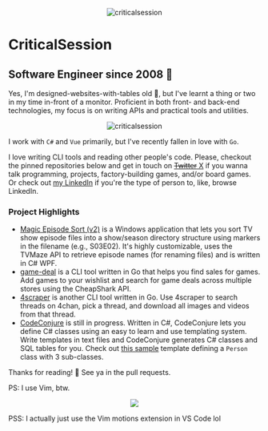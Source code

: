 <p align="Center"><img src="https://github-readme-streak-stats.herokuapp.com/?user=criticalsession&theme=dark" alt="criticalsession" /></p>

# CriticalSession

## Software Engineer since 2008 🚀

Yes, I'm designed-websites-with-tables old 👀, but I've learnt a thing or two in my time in-front of a monitor. Proficient in both front- and back-end technologies, my focus is on writing APIs and practical tools and utilities. 

<p align="center"><img src="https://github-readme-stats.vercel.app/api/top-langs?username=criticalsession&show_icons=true&locale=en&layout=compact&theme=dark" alt="criticalsession" /></p>

I work with `C#` and `Vue` primarily, but I've recently fallen in love with `Go`. 

I love writing CLI tools and reading other people's code. Please, checkout the pinned repositories below and get in touch on [~~Twitter~~ X](https://twitter.com/criticalsession) if you wanna talk programming, projects, factory-building games, and/or board games. Or check out [my LinkedIn](https://linkedin.com/in/amantereale) if you're the type of person to, like, browse LinkedIn. 

### Project Highlights

- [Magic Episode Sort (v2)](https://github.com/criticalsession/Magic-Episode-Sort-v2) is a Windows application that lets you sort TV show episode files into a show/season directory structure using markers in the filename (e.g., S03E02). It's highly customizable, uses the TVMaze API to retrieve episode names (for renaming files) and is written in C# WPF. 
- [game-deal](https://github.com/criticalsession/game-deal) is a CLI tool written in Go that helps you find sales for games. Add games to your wishlist and search for game deals across multiple stores using the CheapShark API.
- [4scraper](https://github.com/criticalsession/4scraper) is another CLI tool written in Go. Use 4scraper to search threads on 4chan, pick a thread, and download all images and videos from that thread.
- [CodeConjure](https://github.com/criticalsession/CodeConjure) is still in progress. Written in C#, CodeConjure lets you define C# classes using an easy to learn and use templating system. Write templates in text files and CodeConjure generates C# classes and SQL tables for you. Check out [this sample](https://github.com/criticalsession/CodeConjure/blob/main/CodeConjure/samples/person.txt) template defining a `Person` class with 3 sub-classes.

Thanks for reading! 👋 See ya in the pull requests.

PS: I use Vim, btw.

<p align="center"><img src="https://i.imgur.com/awFPO3v.png" /></p>

PSS: I actually just use the Vim motions extension in VS Code lol
